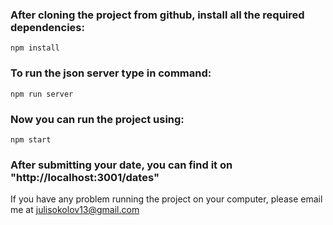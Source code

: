 ### After cloning the project from github, install all the required dependencies:
`npm install`
### To run the json server type in command:
`npm run server`
### Now you can run the project using:
`npm start`
### After submitting your date, you can find it on "http://localhost:3001/dates"

If you have any problem running the project on your computer, please email me at julisokolov13@gmail.com